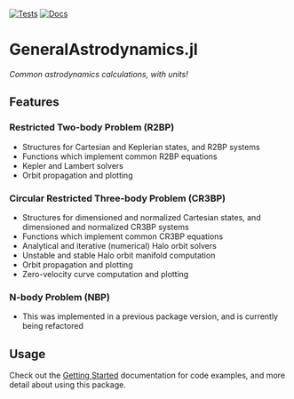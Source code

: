 [![Tests](https://github.com/cadojo/GeneralAstrodynamics.jl/workflows/Tests/badge.svg)](https://github.com/cadojo/GeneralAstrodynamics.jl/actions?query=workflow%3ATests)
[![Docs](https://github.com/cadojo/GeneralAstrodynamics.jl/workflows/Documentation/badge.svg)](https://cadojo.github.io/GeneralAstrodynamics.jl/dev)

# GeneralAstrodynamics.jl
_Common astrodynamics calculations, with units!_

## Features

### Restricted Two-body Problem (R2BP)
* Structures for Cartesian and Keplerian states, and R2BP systems
* Functions which implement common R2BP equations
* Kepler and Lambert solvers
* Orbit propagation and plotting

### Circular Restricted Three-body Problem (CR3BP)
* Structures for dimensioned and normalized Cartesian states, and dimensioned and normalized CR3BP systems
* Functions which implement common CR3BP equations
* Analytical and iterative (numerical) Halo orbit solvers
* Unstable and stable Halo orbit manifold computation
* Orbit propagation and plotting
* Zero-velocity curve computation and plotting

### N-body Problem (NBP)
* This was implemented in a previous package version, and is currently being refactored

## Usage

Check out the [Getting Started](https://cadojo.github.io/GeneralAstrodynamics.jl/dev/) documentation for code examples, and more detail about using this package. 
